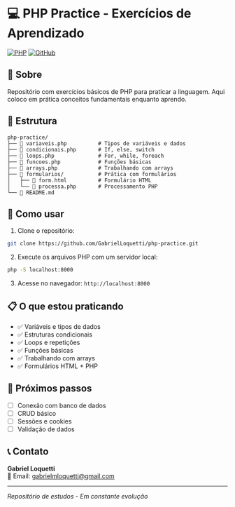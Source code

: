 # 💻 PHP Practice - Exercícios de Aprendizado

[![PHP](https://img.shields.io/badge/PHP-777BB4?style=for-the-badge&logo=php&logoColor=white)](https://www.php.net/)
[![GitHub](https://img.shields.io/badge/GitHub-100000?style=for-the-badge&logo=github&logoColor=white)](https://github.com/GabrielLoquetti)

## 📌 Sobre

Repositório com exercícios básicos de PHP para praticar a linguagem. Aqui coloco em prática conceitos fundamentais enquanto aprendo.

## 📂 Estrutura

```
php-practice/
├── 📄 variaveis.php          # Tipos de variáveis e dados
├── 📄 condicionais.php       # If, else, switch
├── 📄 loops.php              # For, while, foreach
├── 📄 funcoes.php            # Funções básicas
├── 📄 arrays.php             # Trabalhando com arrays
├── 📄 formularios/           # Prática com formulários
│   ├── 📄 form.html          # Formulário HTML
│   └── 📄 processa.php       # Processamento PHP
└── 📄 README.md
```

## 🚀 Como usar

1. Clone o repositório:
```bash
git clone https://github.com/GabrielLoquetti/php-practice.git
```

2. Execute os arquivos PHP com um servidor local:
```bash
php -S localhost:8000
```

3. Acesse no navegador: `http://localhost:8000`

## 📋 O que estou praticando

- ✅ Variáveis e tipos de dados
- ✅ Estruturas condicionais
- ✅ Loops e repetições
- ✅ Funções básicas
- ✅ Trabalhando com arrays
- ✅ Formulários HTML + PHP

## 🔄 Próximos passos

- [ ] Conexão com banco de dados
- [ ] CRUD básico
- [ ] Sessões e cookies
- [ ] Validação de dados

## 📞 Contato

**Gabriel Loquetti**  
📧 Email: gabrielmloquetti@gmail.com

---

*Repositório de estudos - Em constante evolução*
